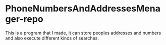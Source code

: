 # PhoneNumbersAndAddressesMenager-repo
This is a program that I made, it can store peoples addresses and numbers and also execute different kinds of searches.
